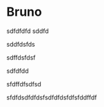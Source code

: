 # Bruno
sdfdfdfd
sddfd

sddfdsfds



sdffdsfdsf


sdfdfdd


sfdffdfsdfsd

sfdfdsdfdfdsfsdfdfdsfdfsfddffdf

